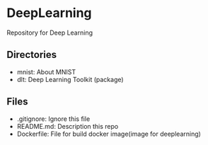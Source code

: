 # DeepLearning
Repository for Deep Learning
  
  
  
## Directories
* mnist: About MNIST
* dlt: Deep Learning Toolkit (package)

## Files
* .gitignore: Ignore this file
* README.md: Description this repo
* Dockerfile: File for build docker image(image for deeplearning)

